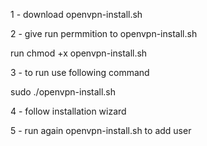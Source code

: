 1 - download openvpn-install.sh

2 - give run permmition to openvpn-install.sh

run chmod +x openvpn-install.sh

3 - to run use following command

sudo ./openvpn-install.sh

4 - follow installation  wizard

5 - run again openvpn-install.sh to add user 
